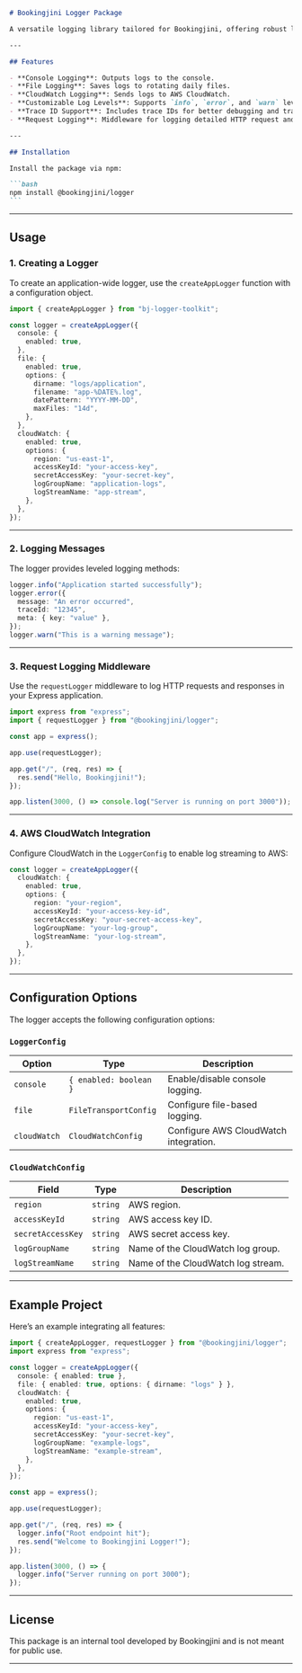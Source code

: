 ````markdown
# Bookingjini Logger Package

A versatile logging library tailored for Bookingjini, offering robust logging functionalities with support for console, file, and AWS CloudWatch. Designed to be easy to use and scalable for various projects within the organization.

---

## Features

- **Console Logging**: Outputs logs to the console.
- **File Logging**: Saves logs to rotating daily files.
- **CloudWatch Logging**: Sends logs to AWS CloudWatch.
- **Customizable Log Levels**: Supports `info`, `error`, and `warn` levels.
- **Trace ID Support**: Includes trace IDs for better debugging and traceability.
- **Request Logging**: Middleware for logging detailed HTTP request and response data.

---

## Installation

Install the package via npm:

```bash
npm install @bookingjini/logger
```
````

---

## Usage

### 1. Creating a Logger

To create an application-wide logger, use the `createAppLogger` function with a configuration object.

```typescript
import { createAppLogger } from "bj-logger-toolkit";

const logger = createAppLogger({
  console: {
    enabled: true,
  },
  file: {
    enabled: true,
    options: {
      dirname: "logs/application",
      filename: "app-%DATE%.log",
      datePattern: "YYYY-MM-DD",
      maxFiles: "14d",
    },
  },
  cloudWatch: {
    enabled: true,
    options: {
      region: "us-east-1",
      accessKeyId: "your-access-key",
      secretAccessKey: "your-secret-key",
      logGroupName: "application-logs",
      logStreamName: "app-stream",
    },
  },
});
```

---

### 2. Logging Messages

The logger provides leveled logging methods:

```typescript
logger.info("Application started successfully");
logger.error({
  message: "An error occurred",
  traceId: "12345",
  meta: { key: "value" },
});
logger.warn("This is a warning message");
```

---

### 3. Request Logging Middleware

Use the `requestLogger` middleware to log HTTP requests and responses in your Express application.

```typescript
import express from "express";
import { requestLogger } from "@bookingjini/logger";

const app = express();

app.use(requestLogger);

app.get("/", (req, res) => {
  res.send("Hello, Bookingjini!");
});

app.listen(3000, () => console.log("Server is running on port 3000"));
```

---

### 4. AWS CloudWatch Integration

Configure CloudWatch in the `LoggerConfig` to enable log streaming to AWS:

```typescript
const logger = createAppLogger({
  cloudWatch: {
    enabled: true,
    options: {
      region: "your-region",
      accessKeyId: "your-access-key-id",
      secretAccessKey: "your-secret-access-key",
      logGroupName: "your-log-group",
      logStreamName: "your-log-stream",
    },
  },
});
```

---

## Configuration Options

The logger accepts the following configuration options:

### `LoggerConfig`

| Option       | Type                   | Description                           |
| ------------ | ---------------------- | ------------------------------------- |
| `console`    | `{ enabled: boolean }` | Enable/disable console logging.       |
| `file`       | `FileTransportConfig`  | Configure file-based logging.         |
| `cloudWatch` | `CloudWatchConfig`     | Configure AWS CloudWatch integration. |

### `CloudWatchConfig`

| Field             | Type     | Description                        |
| ----------------- | -------- | ---------------------------------- |
| `region`          | `string` | AWS region.                        |
| `accessKeyId`     | `string` | AWS access key ID.                 |
| `secretAccessKey` | `string` | AWS secret access key.             |
| `logGroupName`    | `string` | Name of the CloudWatch log group.  |
| `logStreamName`   | `string` | Name of the CloudWatch log stream. |

---

## Example Project

Here’s an example integrating all features:

```typescript
import { createAppLogger, requestLogger } from "@bookingjini/logger";
import express from "express";

const logger = createAppLogger({
  console: { enabled: true },
  file: { enabled: true, options: { dirname: "logs" } },
  cloudWatch: {
    enabled: true,
    options: {
      region: "us-east-1",
      accessKeyId: "your-access-key",
      secretAccessKey: "your-secret-key",
      logGroupName: "example-logs",
      logStreamName: "example-stream",
    },
  },
});

const app = express();

app.use(requestLogger);

app.get("/", (req, res) => {
  logger.info("Root endpoint hit");
  res.send("Welcome to Bookingjini Logger!");
});

app.listen(3000, () => {
  logger.info("Server running on port 3000");
});
```

---

## License

This package is an internal tool developed by Bookingjini and is not meant for public use.

---
